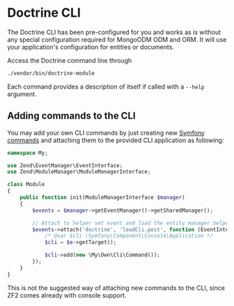 # Doctrine CLI
The Doctrine CLI has been pre-configured for you and works as is without any special configuration
required for MongoODM ODM and ORM. It will use your application's configuration for
entities or documents.

Access the Doctrine command line through

```sh
./vendor/bin/doctrine-module
```

Each command provides a description of itself if called with a `--help` argument.

## Adding commands to the CLI

You may add your own CLI commands by just creating new
[Symfony commands](http://symfony.com/doc/current/cookbook/console/console_command.html)
and attaching them to the provided CLI application as following:


```php
namespace My;

use Zend\EventManager\EventInterface;
use Zend\ModuleManager\ModuleManagerInterface;

class Module
{
    public function init(ModuleManagerInterface $manager)
    {
        $events = $manager->getEventManager()->getSharedManager();

        // Attach to helper set event and load the entity manager helper.
        $events->attach('doctrine', 'loadCli.post', function (EventInterface $e) {
            /* @var $cli \Symfony\Component\Console\Application */
            $cli = $e->getTarget();

            $cli->add(new \My\Own\Cli\Command());
        });
    }
}
```

This is not the suggested way of attaching new commands to the CLI, since ZF2 comes
already with console support.
